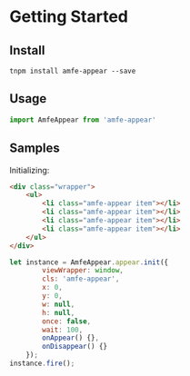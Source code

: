 # Getting Started

## Install

```shell
tnpm install amfe-appear --save
```

## Usage

```javascript
import AmfeAppear from 'amfe-appear'
```

## Samples

Initializing:

```html
<div class="wrapper">
    <ul>
        <li class="amfe-appear item"></li>
        <li class="amfe-appear item"></li>
        <li class="amfe-appear item"></li>
        <li class="amfe-appear item"></li>
    </ul>
</div>
```

```javascript
let instance = AmfeAppear.appear.init({
        viewWrapper: window,
        cls: 'amfe-appear',
        x: 0,
        y: 0,
        w: null,
        h: null,
        once: false,
        wait: 100,
        onAppear() {},
        onDisappear() {}
    });
instance.fire();
```


